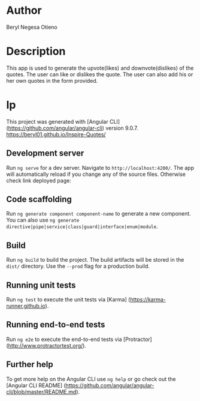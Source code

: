 # Author

Beryl Negesa Otieno

# Description

This app is used to generate the upvote(likes) and downvote(dislikes) of the quotes. The user can like or dislikes the quote. The user can also add his or her own quotes in the form provided.

# Ip

This project was generated with [Angular CLI]
(https://github.com/angular/angular-cli) version 9.0.7.
https://beryl01.github.io/Inspire-Quotes/

## Development server

Run `ng serve` for a dev server. Navigate to `http://localhost:4200/`. The app will automatically reload if you change any of the source files.
Otherwise check link deployed page: 

## Code scaffolding

Run `ng generate component component-name` to generate a new component. You can also use `ng generate directive|pipe|service|class|guard|interface|enum|module`.

## Build

Run `ng build` to build the project. The build artifacts will be stored in the `dist/` directory. Use the `--prod` flag for a production build.

## Running unit tests

Run `ng test` to execute the unit tests via [Karma]
(https://karma-runner.github.io).

## Running end-to-end tests

Run `ng e2e` to execute the end-to-end tests via [Protractor]
(http://www.protractortest.org/).

## Further help

To get more help on the Angular CLI use `ng help` or go check out the [Angular CLI README]
(https://github.com/angular/angular-cli/blob/master/README.md).
